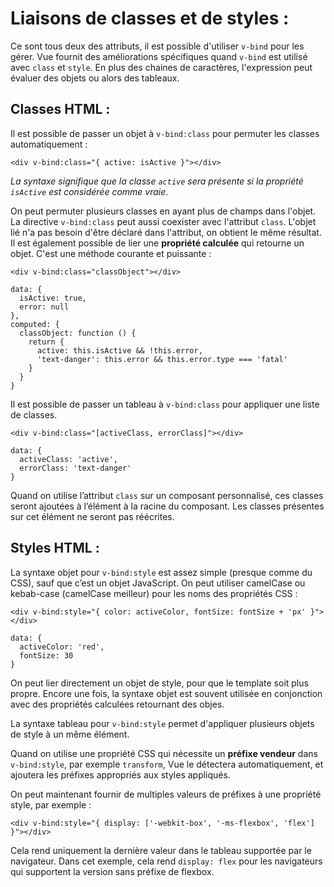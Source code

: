 # Liaisons de classes et de styles :

Ce sont tous deux des attributs, il est possible d'utiliser `v-bind` pour les gérer. Vue fournit des améliorations spécifiques quand `v-bind` est utilisé avec `class` et `style`. En plus des chaines de caractères, l'expression peut évaluer des objets ou alors des tableaux.

## Classes HTML :

Il est possible de passer un objet à `v-bind:class` pour permuter les classes automatiquement :

`<div v-bind:class="{ active: isActive }"></div>`

*La syntaxe signifique que la classe `active` sera présente si la propriété `isActive` est considérée comme vraie*.

On peut permuter plusieurs classes en ayant plus de champs dans l'objet. La directive `v-bind:class` peut aussi coexister avec l'attribut `class`. L'objet lié n'a pas besoin d'être déclaré dans l'attribut, on obtient le même résultat. Il est également possible de lier une **propriété calculée** qui retourne un objet. C'est une méthode courante et puissante :

```
<div v-bind:class="classObject"></div>

data: {
  isActive: true,
  error: null
},
computed: {
  classObject: function () {
    return {
      active: this.isActive && !this.error,
      'text-danger': this.error && this.error.type === 'fatal'
    }
  }
}
```

Il est possible de passer un tableau à `v-bind:class` pour appliquer une liste de classes.

```
<div v-bind:class="[activeClass, errorClass]"></div>

data: {
  activeClass: 'active',
  errorClass: 'text-danger'
}
```

Quand on utilise l’attribut `class` sur un composant personnalisé, ces classes seront ajoutées à l’élément à la racine du composant. Les classes présentes sur cet élément ne seront pas réécrites.

## Styles HTML :

La syntaxe objet pour `v-bind:style` est assez simple (presque comme du CSS), sauf que c’est un objet JavaScript. On peut utiliser camelCase ou kebab-case (camelCase meilleur) pour les noms des propriétés CSS :

```
<div v-bind:style="{ color: activeColor, fontSize: fontSize + 'px' }"></div>

data: {
  activeColor: 'red',
  fontSize: 30
}
```

On peut lier directement un objet de style, pour que le template soit plus propre. Encore une fois, la syntaxe objet est souvent utilisée en conjonction avec des propriétés calculées retournant des objes.

La syntaxe tableau pour `v-bind:style` permet d'appliquer plusieurs objets de style à un même élément.

Quand on utilise une propriété CSS qui nécessite un **préfixe vendeur** dans `v-bind:style`, par exemple `transform`, Vue le détectera automatiquement, et ajoutera les préfixes appropriés aux styles appliqués.

On peut maintenant fournir de multiples valeurs de préfixes à une propriété style, par exemple :

```
<div v-bind:style="{ display: ['-webkit-box', '-ms-flexbox', 'flex'] }"></div>
```

Cela rend uniquement la dernière valeur dans le tableau supportée par le navigateur. Dans cet exemple, cela rend `display: flex` pour les navigateurs qui supportent la version sans préfixe de flexbox.
